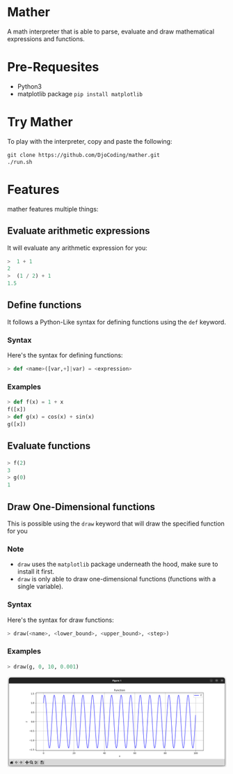 # Mather
A math interpreter that is able to parse, evaluate and draw mathematical expressions and functions.

# Pre-Requesites
* Python3 
* matplotlib package ```pip install matplotlib```

# Try Mather
To play with the interpreter, copy and paste the following:
```console
git clone https://github.com/DjoCoding/mather.git
./run.sh
```

# Features
mather features multiple things:

## Evaluate arithmetic expressions
It will evaluate any arithmetic expression for you:
```python
>  1 + 1
2
>  (1 / 2) + 1
1.5
```

## Define functions
It follows a Python-Like syntax for defining functions using the `def` keyword.

### Syntax
Here's the syntax for defining functions:
```python
> def <name>([var,+]|var) = <expression>
```

### Examples
```python
> def f(x) = 1 + x
f([x])
> def g(x) = cos(x) + sin(x)
g([x])
```

## Evaluate functions
```python
> f(2)
3
> g(0)
1
```

## Draw One-Dimensional functions
This is possible using the `draw` keyword that will draw the specified function for you
### Note
* `draw` uses the `matplotlib` package underneath the hood, make sure to install it first.
* `draw` is only able to draw one-dimensional functions (functions with a single variable).

### Syntax
Here's the syntax for draw functions:
```python
> draw(<name>, <lower_bound>, <upper_bound>, <step>)
```

### Examples
```python
> draw(g, 0, 10, 0.001)
```
![image](./assets/image.png)